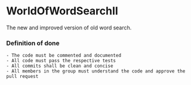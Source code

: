 # WorldOfWordSearchII
The new and improved version of old word search.

### Definition of done
```
- The code must be commented and documented
- All code must pass the respective tests
- All commits shall be clean and concise
- All members in the group must understand the code and approve the pull request
```

